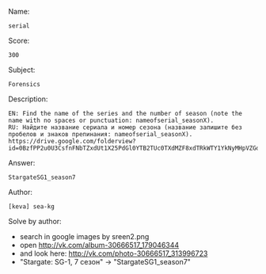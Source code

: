 Name:
	
	serial

Score:

	300

Subject:
	
	Forensics

Description:
	
	EN: Find the name of the series and the number of season (note the name with no spaces or punctuation: nameofserial_seasonX).
	RU: Найдите название сериала и номер сезона (название запишите без пробелов и знаков препинания: nameofserial_seasonX).
	https://drive.google.com/folderview?id=0BzfPP2u0U3CsfnFNbTZxdUt1X25PdGl0YTB2TUc0TXdMZF8xdTRkWTY1YkNyMHpVZGdjd3M&usp=sharing

Answer:

	StargateSG1_season7

Author:

	[keva] sea-kg
	
Solve by author:

* search in google images by sreen2.png
* open http://vk.com/album-30666517_179046344
* and look here: http://vk.com/photo-30666517_313996723
* "Stargate: SG-1, 7 сезон" -> "StargateSG1_season7"
